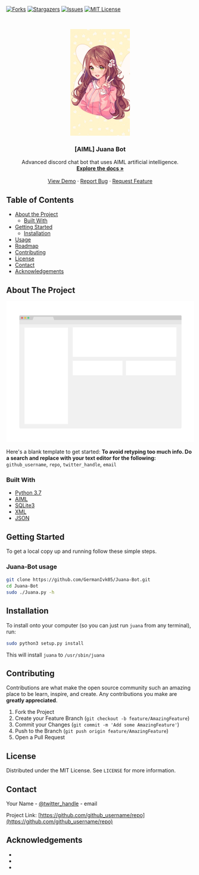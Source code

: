 [![Forks][forks-shield]][forks-url]
[![Stargazers][stars-shield]][stars-url]
[![Issues][issues-shield]][issues-url]
[![MIT License][license-shield]][license-url]



<!-- PROJECT LOGO -->
<br />
<p align="center">
  <a href="https://github.com/GermanIvk05/Juana-Bot">
    <img src="/images/logo.jpg" alt="Logo" width="160" height="286">
  </a>

  <h3 align="center">[AIML] Juana Bot</h3>

  <p align="center">
    Advanced discord chat bot that uses AIML artificial intelligence.
    <br />
    <a href="https://github.com/GermanIvk05/Juana-Bot"><strong>Explore the docs »</strong></a>
    <br />
    <br />
    <a href="https://github.com/GermanIvk05/Juana-Bot">View Demo</a>
    ·
    <a href="https://github.com/GermanIvk05/Juana-Bot/issues">Report Bug</a>
    ·
    <a href="https://github.com/GermanIvk05/Juana-Bot/issues">Request Feature</a>
  </p>
</p>



<!-- TABLE OF CONTENTS -->
## Table of Contents

* [About the Project](#about-the-project)
  * [Built With](#built-with)
* [Getting Started](#getting-started)
  * [Installation](#installation)
* [Usage](#usage)
* [Roadmap](#roadmap)
* [Contributing](#contributing)
* [License](#license)
* [Contact](#contact)
* [Acknowledgements](#acknowledgements)



<!-- ABOUT THE PROJECT -->
## About The Project

[![Product Name Screen Shot][product-screenshot]](https://example.com)

Here's a blank template to get started:
**To avoid retyping too much info. Do a search and replace with your text editor for the following:**
`github_username`, `repo`, `twitter_handle`, `email`


### Built With

* [Python 3.7](https://python.org/)
* [AIML](http://www.aiml.foundation/doc.html)
* [SQLite3](https://www.w3schools.com/sql/)
* [XML](https://www.w3schools.com/xml/xml_whatis.asp)
* [JSON](https://www.w3schools.com/js/js_json_intro.asp)



<!-- GETTING STARTED -->
## Getting Started

To get a local copy up and running follow these simple steps.

### Juana-Bot usage

```sh
git clone https://github.com/GermanIvk05/Juana-Bot.git
cd Juana-Bot
sudo ./Juana.py -h
```


<!-- USAGE EXAMPLES -->
## Installation

To install onto your computer (so you can just run `juana` from any terminal), run:
```sh
sudo python3 setup.py install
```
This will install `juana` to `/usr/sbin/juana`


<!-- CONTRIBUTING -->
## Contributing

Contributions are what make the open source community such an amazing place to be learn, inspire, and create. Any contributions you make are **greatly appreciated**.

1. Fork the Project
2. Create your Feature Branch (`git checkout -b feature/AmazingFeature`)
3. Commit your Changes (`git commit -m 'Add some AmazingFeature'`)
4. Push to the Branch (`git push origin feature/AmazingFeature`)
5. Open a Pull Request



<!-- LICENSE -->
## License

Distributed under the MIT License. See `LICENSE` for more information.



<!-- CONTACT -->
## Contact

Your Name - [@twitter_handle](https://twitter.com/twitter_handle) - email

Project Link: [https://github.com/github_username/repo](https://github.com/github_username/repo)



<!-- ACKNOWLEDGEMENTS -->
## Acknowledgements

* []()
* []()
* []()





<!-- MARKDOWN LINKS & IMAGES -->
[forks-shield]: https://img.shields.io/github/forks/GermanIvk05/Juana-Bot
[forks-url]: https://github.com/GermanIvk05/Juana-Bot/network/members
[stars-shield]: https://img.shields.io/github/stars/GermanIvk05/Juana-Bot
[stars-url]: https://github.com/GermanIvk05/Juana-Bot/stargazers
[issues-shield]: https://img.shields.io/github/issues/GermanIvk05/Juana-Bot
[issues-url]: https://github.com/othneildrew/Best-README-Template/issues
[license-shield]: https://img.shields.io/github/license/GermanIvk05/Juana-Bot
[license-url]: https://github.com/GermanIvk05/Juana-Bot/blob/master/LICENSE
[product-screenshot]: images/screenshot.png


